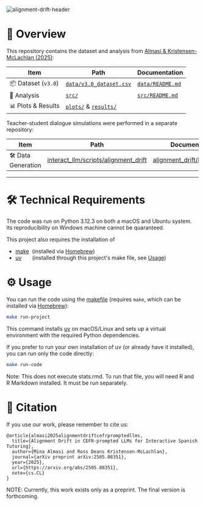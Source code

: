 ![alignment-drift-header](https://github.com/user-attachments/assets/724bb5fd-613f-4dac-8c4e-a980504dd388)


# 🚀 Overview  
This repository contains the dataset and analysis from [Almasi & Kristensen-McLachlan (2025)](https://arxiv.org/abs/2505.08351):

| Item                    | Path                                      | Documentation                   |
|-------------------------|--------------------------------------------------------|--------------------------------|
| 📦 Dataset (`v3.0`)       | [`data/v3.0_dataset.csv`](data/v3.0_dataset.csv) | [`data/README.md`](data/README.md)         |
| 🧪 Analysis               | [`src/`](src/)                                | [`src/README.md`](src/README.md)           |
| 📊 Plots & Results        | [`plots/`](plots/) & [`results/`](results/) |        |

Teacher-student dialogue simulations were performed in a separate repository:

| Item                    | Path                                                  | Documentation                         |
|-------------------------|-----------------------------------------------------------|------------------------------------|
| 🛠️ Data Generation | [interact_llm/scripts/alignment_drift](https://github.com/INTERACT-LLM/Interact-LLM) | [alignment_drift/README.md](https://github.com/INTERACT-LLM/Interact-LLM#readme) |

---

# 🛠️ Technical Requirements
The code was run on Python 3.12.3 on both a macOS and Ubuntu system. Its reproducibility on Windows machine cannot be quaranteed.

This project also requires the installation of 
- [make](https://www.gnu.org/software/make/manual/make.html)&nbsp; (installed via [Homebrew](https://formulae.brew.sh/formula/make))
- [uv](https://docs.astral.sh/uv/)&nbsp;&nbsp;&nbsp;&nbsp;&nbsp;&nbsp; (installed through this project's make file, see [Usage](#usage))

<a name="usage"></a>

# ⚙️ Usage
You can run the code using the [makefile](makefile) (requires `make`, which can be installed via [Homebrew](https://formulae.brew.sh/formula/make)):
```bash
make run-project
```

This command installs [uv](https://docs.astral.sh/uv/) on macOS/Linux and sets up a virtual environment with the required Python dependencies.

If you prefer to run your own installation of uv (or already have it installed), you can run only the code directly:
```bash
make run-code
```
Note: This does not execute stats.rmd. To run that file, you will need R and R Markdown installed. It must be run separately.


# 📝 Citation 
If you use our work, please remember to cite us:

```
@article{almasi2025alignmentdriftcefrpromptedllms,
  title={Alignment Drift in CEFR-prompted LLMs for Interactive Spanish Tutoring}, 
  author={Mina Almasi and Ross Deans Kristensen-McLachlan},
  journal={arXiv preprint arXiv:2505.08351},
  year={2025},
  url={https://arxiv.org/abs/2505.08351},
  note={cs.CL}
}
```

NOTE: Currently, this work exists only as a preprint. The final version is forthcoming.

